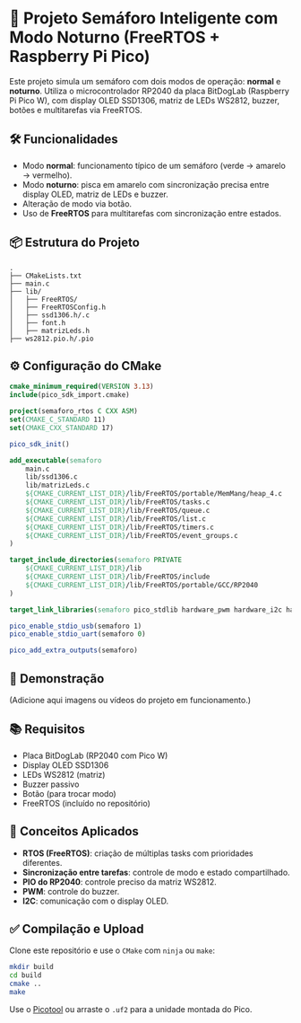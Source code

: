 
# 🚦 Projeto Semáforo Inteligente com Modo Noturno (FreeRTOS + Raspberry Pi Pico)

Este projeto simula um semáforo com dois modos de operação: **normal** e **noturno**. Utiliza o microcontrolador RP2040 da placa BitDogLab (Raspberry Pi Pico W), com display OLED SSD1306, matriz de LEDs WS2812, buzzer, botões e multitarefas via FreeRTOS.

## 🛠 Funcionalidades

- Modo **normal**: funcionamento típico de um semáforo (verde → amarelo → vermelho).
- Modo **noturno**: pisca em amarelo com sincronização precisa entre display OLED, matriz de LEDs e buzzer.
- Alteração de modo via botão.
- Uso de **FreeRTOS** para multitarefas com sincronização entre estados.

## 📦 Estrutura do Projeto

```
.
├── CMakeLists.txt
├── main.c
├── lib/
│   ├── FreeRTOS/
│   ├── FreeRTOSConfig.h
│   ├── ssd1306.h/.c
│   ├── font.h
│   ├── matrizLeds.h
├── ws2812.pio.h/.pio
```

## ⚙️ Configuração do CMake

```cmake
cmake_minimum_required(VERSION 3.13)
include(pico_sdk_import.cmake)

project(semaforo_rtos C CXX ASM)
set(CMAKE_C_STANDARD 11)
set(CMAKE_CXX_STANDARD 17)

pico_sdk_init()

add_executable(semaforo
    main.c
    lib/ssd1306.c
    lib/matrizLeds.c
    ${CMAKE_CURRENT_LIST_DIR}/lib/FreeRTOS/portable/MemMang/heap_4.c
    ${CMAKE_CURRENT_LIST_DIR}/lib/FreeRTOS/tasks.c
    ${CMAKE_CURRENT_LIST_DIR}/lib/FreeRTOS/queue.c
    ${CMAKE_CURRENT_LIST_DIR}/lib/FreeRTOS/list.c
    ${CMAKE_CURRENT_LIST_DIR}/lib/FreeRTOS/timers.c
    ${CMAKE_CURRENT_LIST_DIR}/lib/FreeRTOS/event_groups.c
)

target_include_directories(semaforo PRIVATE
    ${CMAKE_CURRENT_LIST_DIR}/lib
    ${CMAKE_CURRENT_LIST_DIR}/lib/FreeRTOS/include
    ${CMAKE_CURRENT_LIST_DIR}/lib/FreeRTOS/portable/GCC/RP2040
)

target_link_libraries(semaforo pico_stdlib hardware_pwm hardware_i2c hardware_pio pico_time pico_multicore)

pico_enable_stdio_usb(semaforo 1)
pico_enable_stdio_uart(semaforo 0)

pico_add_extra_outputs(semaforo)
```

## 📸 Demonstração

(Adicione aqui imagens ou vídeos do projeto em funcionamento.)

## 📚 Requisitos

- Placa BitDogLab (RP2040 com Pico W)
- Display OLED SSD1306
- LEDs WS2812 (matriz)
- Buzzer passivo
- Botão (para trocar modo)
- FreeRTOS (incluído no repositório)

## 🧠 Conceitos Aplicados

- **RTOS (FreeRTOS)**: criação de múltiplas tasks com prioridades diferentes.
- **Sincronização entre tarefas**: controle de modo e estado compartilhado.
- **PIO do RP2040**: controle preciso da matriz WS2812.
- **PWM**: controle do buzzer.
- **I2C**: comunicação com o display OLED.

## ✅ Compilação e Upload

Clone este repositório e use o `CMake` com `ninja` ou `make`:

```bash
mkdir build
cd build
cmake ..
make
```

Use o [Picotool](https://github.com/raspberrypi/picotool) ou arraste o `.uf2` para a unidade montada do Pico.
